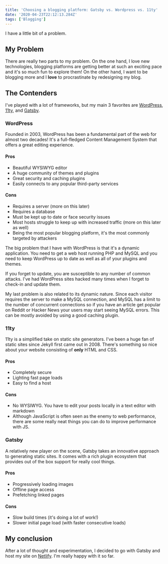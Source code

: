 ```yaml
---
title: 'Choosing a blogging platform: Gatsby vs. Wordpress vs. 11ty'
date: '2020-04-23T22:12:13.284Z'
tags: ['Blogging']
---
```


I have a little bit of a problem.

<Tweet tweetLink="jkup/status/1252322493072920577" />

## My Problem

There are really two parts to my problem. On the one hand, I love new technologies, blogging platforms are getting better at such an exciting pace and it's so much fun to explore them! On the other hand, I want to be blogging more and I **love** to procrastinate by redesigning my blog.

## The Contenders

I've played with a lot of frameworks, but my main 3 favorites are [WordPress](https://wordpress.org/), [11ty](https://www.11ty.dev/), and [Gatsby](https://www.gatsbyjs.org/).

### WordPress

Founded in 2003, WordPress has been a fundamental part of the web for almost two decades! It's a full-fledged Content Management System that offers a great editing experience.

#### Pros

-   Beautiful WYSIWYG editor
-   A huge community of themes and plugins
-   Great security and caching plugins
-   Easily connects to any popular third-party services

#### Cons

-   Requires a server (more on this later)
-   Requires a database
-   Must be kept up to date or face security issues
-   Most hosts struggle to keep up with increased traffic (more on this later as well)
-   Being the most popular blogging platform, it's the most commonly targeted by attackers

The big problem that I have with WordPress is that it's a dynamic application. You need to get a web host running PHP and MySQL and you need to keep WordPress up to date as well as all of your plugins and themes.

If you forget to update, you are susceptible to any number of common attacks. I've had WordPress sites hacked many times when I forget to check-in and update them.

My last problem is also related to its dynamic nature. Since each visitor requires the server to make a MySQL connection, and MySQL has a limit to the number of concurrent connections so if you have an article get popular on Reddit or Hacker News your users may start seeing MySQL errors. This can be mostly avoided by using a good caching plugin.

### 11ty

11ty is a simplified take on static site generators. I've been a huge fan of static sites since Jekyll first came out in 2008. There's something so nice about your website consisting of **only** HTML and CSS.

#### Pros

-   Completely secure
-   Lighting fast page loads
-   Easy to find a host

#### Cons

-   No WYSIWYG. You have to edit your posts locally in a text editor with markdown
-   Although JavaScript is often seen as the enemy to web performance, there are some really neat things you can do to improve performance with JS.

### Gatsby

A relatively new player on the scene, Gatsby takes an innovative approach to generating static sites. It comes with a rich plugin ecosystem that provides out of the box support for really cool things.

#### Pros

-   Progressively loading images
-   Offline page access
-   Prefetching linked pages

#### Cons

-   Slow build times (it's doing a lot of work!)
-   Slower initial page load (with faster consecutive loads)

## My conclusion

After a lot of thought and experimentation, I decided to go with Gatsby and host my site on [Netlify](https://www.netlify.com/). I'm really happy with it so far.
